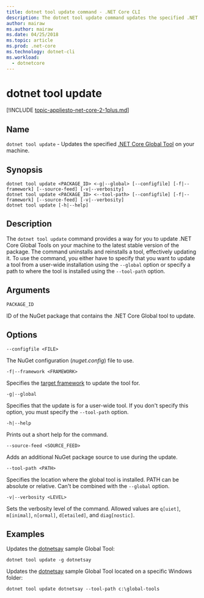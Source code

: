 ```yaml
---
title: dotnet tool update command - .NET Core CLI
description: The dotnet tool update command updates the specified .NET Core Global Tool on your machine.
author: mairaw
ms.author: mairaw
ms.date: 04/25/2018
ms.topic: article
ms.prod: .net-core
ms.technology: dotnet-cli
ms.workload: 
  - dotnetcore
---
```

# dotnet tool update

[!INCLUDE [topic-appliesto-net-core-2-1plus.md](../../../includes/topic-appliesto-net-core-2-1plus.md)]

## Name

`dotnet tool update` - Updates the specified [.NET Core Global Tool](global-tools.md) on your machine.

## Synopsis

```
dotnet tool update <PACKAGE_ID> <-g|--global> [--configfile] [-f|--framework] [--source-feed] [-v|--verbosity]
dotnet tool update <PACKAGE_ID> <--tool-path> [--configfile] [-f|--framework] [--source-feed] [-v|--verbosity]
dotnet tool update [-h|--help]
```

## Description

The `dotnet tool update` command provides a way for you to update .NET Core Global Tools on your machine to the latest stable version of the package. The command uninstalls and reinstalls a tool, effectively updating it. To use the command, you either have to specify that you want to update a tool from a user-wide installation using the `--global` option or specify a path to where the tool is installed using the `--tool-path` option.

## Arguments

`PACKAGE_ID`

ID of the NuGet package that contains the .NET Core Global tool to update.

## Options

`--configfile <FILE>`

The NuGet configuration (*nuget.config*) file to use.

`-f|--framework <FRAMEWORK>`

Specifies the [target framework](../../standard/frameworks.md) to update the tool for.

`-g|--global`

Specifies that the update is for a user-wide tool. If you don't specify this option, you must specify the `--tool-path` option.

`-h|--help`

Prints out a short help for the command.

`--source-feed <SOURCE_FEED>`

Adds an additional NuGet package source to use during the update.

`--tool-path <PATH>`

Specifies the location where the global tool is installed. PATH can be absolute or relative. Can't be combined with the `--global` option.

`-v|--verbosity <LEVEL>`

Sets the verbosity level of the command. Allowed values are `q[uiet]`, `m[inimal]`, `n[ormal]`, `d[etailed]`, and `diag[nostic]`.

## Examples

Updates the [dotnetsay](https://www.nuget.org/packages/dotnetsay/) sample Global Tool:

`dotnet tool update -g dotnetsay`

Updates the [dotnetsay](https://www.nuget.org/packages/dotnetsay/) sample Global Tool located on a specific Windows folder:

`dotnet tool update dotnetsay --tool-path c:\global-tools`